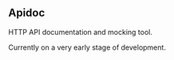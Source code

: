 ## Apidoc

HTTP API documentation and mocking tool.

Currently on a very early stage of development.
